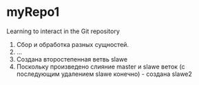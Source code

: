 # myRepo1
Learning to interact in the Git repository

1. Сбор и обработка разных сущностей.
2. ...
3. Создана второстепенная ветвь slawe
4. Поскольку произведено слияние master и slawe веток (с последующим удалением slawe конечно) - создана slawe2
